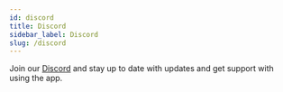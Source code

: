 ```yaml
---
id: discord
title: Discord
sidebar_label: Discord
slug: /discord
---
```


Join our [Discord](https://discord.gg/hcWGEJVFQb) and stay up to date with updates and get support with using the app.